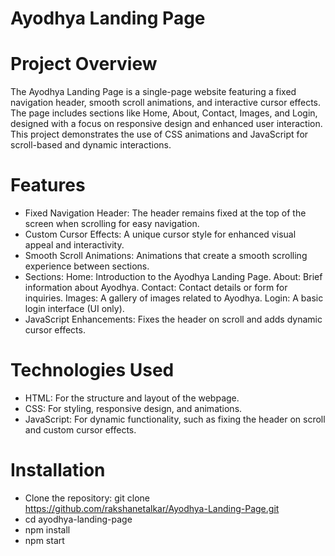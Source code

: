 # Ayodhya Landing Page

# Project Overview
The Ayodhya Landing Page is a single-page website featuring a fixed navigation header, smooth scroll animations, and interactive cursor effects. The page includes sections like Home, About, Contact, Images, and Login, designed with a focus on responsive design and enhanced user interaction. This project demonstrates the use of CSS animations and JavaScript for scroll-based and dynamic interactions.

# Features
- Fixed Navigation Header: The header remains fixed at the top of the screen when scrolling for easy navigation.
- Custom Cursor Effects: A unique cursor style for enhanced visual appeal and interactivity.
- Smooth Scroll Animations: Animations that create a smooth scrolling experience between sections.
- Sections:
  Home: Introduction to the Ayodhya Landing Page.
  About: Brief information about Ayodhya.
  Contact: Contact details or form for inquiries.
  Images: A gallery of images related to Ayodhya.
  Login: A basic login interface (UI only).
- JavaScript Enhancements: Fixes the header on scroll and adds dynamic cursor effects.
  
# Technologies Used
- HTML: For the structure and layout of the webpage.
- CSS: For styling, responsive design, and animations.
- JavaScript: For dynamic functionality, such as fixing the header on scroll and custom cursor effects.

# Installation
- Clone the repository:
    git clone https://github.com/rakshanetalkar/Ayodhya-Landing-Page.git
- cd ayodhya-landing-page
- npm install
- npm start

